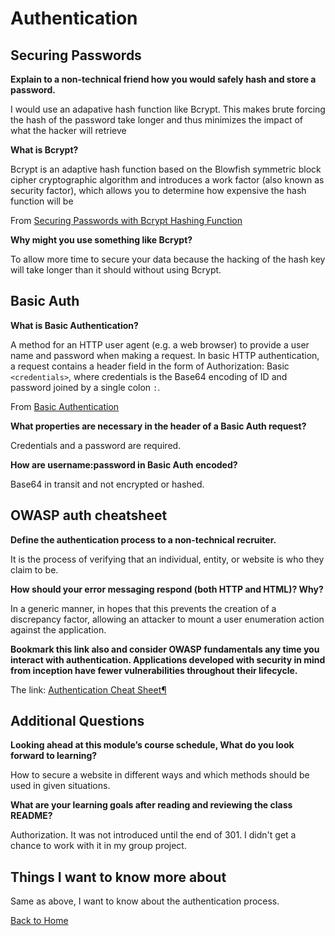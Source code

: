# Authentication

## Securing Passwords

**Explain to a non-technical friend how you would safely hash and store a password.**

I would use an adapative hash function like Bcrypt. This makes brute forcing the hash of the password take longer and thus minimizes the impact of what the hacker will retrieve

**What is Bcrypt?**

Bcrypt is an adaptive hash function based on the Blowfish symmetric block cipher cryptographic algorithm and introduces a work factor (also known as security factor), which allows you to determine how expensive the hash function will be

From [Securing Passwords with Bcrypt Hashing Function](https://thehackernews.com/2014/04/securing-passwords-with-bcrypt-hashing.html)

**Why might you use something like Bcrypt?**

To allow more time to secure your data because the hacking of the hash key will take longer than it should without using Bcrypt.

## Basic Auth

**What is Basic Authentication?**

A method for an HTTP user agent (e.g. a web browser) to provide a user name and password when making a request. In basic HTTP authentication, a request contains a header field in the form of Authorization: Basic `<credentials>`, where credentials is the Base64 encoding of ID and password joined by a single colon `:`.

From [Basic Authentication](https://en.wikipedia.org/wiki/Basic_access_authentication)

**What properties are necessary in the header of a Basic Auth request?**

Credentials and a password are required.

**How are username:password in Basic Auth encoded?**

Base64 in transit and not encrypted or hashed.

## OWASP auth cheatsheet

**Define the authentication process to a non-technical recruiter.**

It is the process of verifying that an individual, entity, or website is who they claim to be.

**How should your error messaging respond (both HTTP and HTML)? Why?**

In a generic manner, in hopes that this prevents the creation of a discrepancy factor, allowing an attacker to mount a user enumeration action against the application.

**Bookmark this link also and consider OWASP fundamentals any time you interact with authentication. Applications developed with security in mind from inception have fewer vulnerabilities throughout their lifecycle.**

The link: [Authentication Cheat Sheet¶](https://cheatsheetseries.owasp.org/cheatsheets/Authentication_Cheat_Sheet.html)

## Additional Questions

**Looking ahead at this module’s course schedule, What do you look forward to learning?**

How to secure a website in different ways and which methods should be used in given situations.

**What are your learning goals after reading and reviewing the class README?**

Authorization. It was not introduced until the end of 301. I didn't get a chance to work with it in my group project.

## Things I want to know more about

Same as above, I want to know about the authentication process.

[Back to Home](../README.md)
